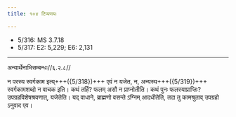 ```yaml
---
title: १०४ टिप्पणयः

---
```

- 5/316: MS 3.7.18
- 5/317: E2: 5,229; E6: 2,131

____________________________________________


अन्यार्थेनाभिसम्बन्धः//६.२.८//

न परस्य स्वर्गकाम इत्य्+++({5/318})+++ एवं न यजेत, न, अन्यस्य+++({5/319})+++ स्वर्गकामशब्दो न वाचक इति। कथं तर्हि? फलम् असौ न प्राप्नोतीति। कथं पुनः फलस्याप्राप्तिः? उपग्रहविशेषश्रवणात्, यजेतेति। यद् वाधाने, ब्राह्मणो वसन्ते ऽग्निम् आदधीतेति, तदा तु कामश्रुताव् उपग्रहो ऽनुवाद एव।